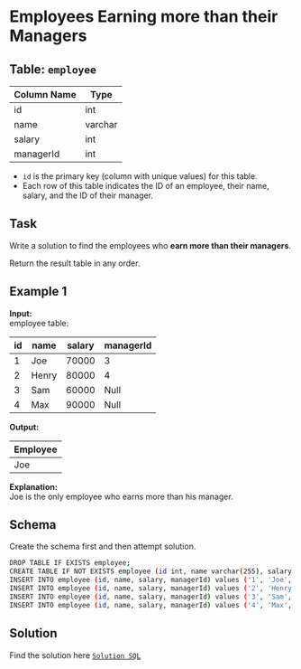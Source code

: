 # Employees Earning more than their Managers

## Table: `employee`

| Column Name | Type    |
|-------------|---------|
| id          | int     |
| name        | varchar |
| salary      | int     |
| managerId   | int     |

- `id` is the primary key (column with unique values) for this table.
- Each row of this table indicates the ID of an employee, their name, salary, and the ID of their manager.


## Task
Write a solution to find the employees who **earn more than their managers**.

Return the result table in any order.


## Example 1

**Input:**<br>
employee table:

| id | name  | salary | managerId |
|----|-------|--------|-----------|
| 1  | Joe   | 70000  | 3         |
| 2  | Henry | 80000  | 4         |
| 3  | Sam   | 60000  | Null      |
| 4  | Max   | 90000  | Null      |

**Output:**

| Employee |
|----------|
| Joe      |

**Explanation:**<br>
Joe is the only employee who earns more than his manager.


## Schema
Create the schema first and then attempt solution.
```bash
DROP TABLE IF EXISTS employee;
CREATE TABLE IF NOT EXISTS employee (id int, name varchar(255), salary int, managerId int);
INSERT INTO employee (id, name, salary, managerId) values ('1', 'Joe', '70000', '3');
INSERT INTO employee (id, name, salary, managerId) values ('2', 'Henry', '80000', '4');
INSERT INTO employee (id, name, salary, managerId) values ('3', 'Sam', '60000', NULL);
INSERT INTO employee (id, name, salary, managerId) values ('4', 'Max', '90000', NULL);
```

## Solution
Find the solution here [`Solution SQL`](../solutions/6-employee-earnings.sql)
